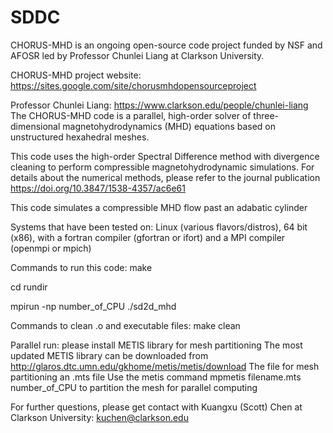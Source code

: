 # SDDC
CHORUS-MHD is an ongoing open-source code project funded by NSF and AFOSR led by Professor Chunlei Liang at Clarkson University.

CHORUS-MHD project website: https://sites.google.com/site/chorusmhdopensourceproject

Professor Chunlei Liang: https://www.clarkson.edu/people/chunlei-liang The CHORUS-MHD code is a parallel, high-order solver of three-dimensional magnetohydrodynamics (MHD) equations based on unstructured hexahedral meshes.

This code uses the high-order Spectral Difference method with divergence cleaning to perform compressible magnetohydrodynamic simulations. For details about the numerical methods, please refer to the journal publication https://doi.org/10.3847/1538-4357/ac6e61

This code simulates a compressible MHD flow past an adabatic cylinder

Systems that have been tested on: Linux (various flavors/distros), 64 bit (x86), with a fortran compiler (gfortran or ifort) and a MPI compiler (openmpi or mpich)

Commands to run this code: make

cd rundir

mpirun -np number_of_CPU ./sd2d_mhd

Commands to clean .o and executable files: make clean

Parallel run: please install METIS library for mesh partitioning The most updated METIS library can be downloaded from http://glaros.dtc.umn.edu/gkhome/metis/metis/download The file for mesh partitioning an .mts file Use the metis command mpmetis filename.mts number_of_CPU to partition the mesh for parallel computing

For further questions, please get contact with Kuangxu (Scott) Chen at Clarkson University: kuchen@clarkson.edu
